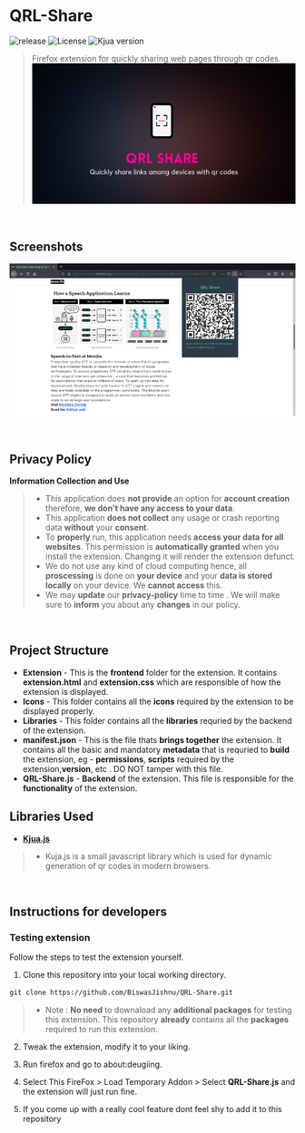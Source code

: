 # QRL-Share

![release](https://img.shields.io/github/v/release/BiswasJishnu/QRL-Share?style=flat-square)
![License](https://img.shields.io/github/license/BiswasJishnu/QRL-Share?style=flat-square)
![Kjua version](https://img.shields.io/npm/v/kjua?label=kjua.js&style=flat-square)

>Firefox extension for quickly sharing web pages through qr codes.
![Project Banner](./Images/Repobanner.png)

<br>

## Screenshots
![Screenshot](./Images/Screenshot.png)

<br>

## Privacy Policy

**Information Collection and Use**
> * This application does **not provide** an option for **account creation** therefore, **we don't have any access to your data**.
> * This application **does not collect** any usage or crash reporting data **without** your **consent**.
> * To **properly** run, this application needs **access your data for all websites**. This permission is **automatically granted** when you install the extension. Changing it will render the extension defunct.
> * We do not use any kind of cloud computing hence, all **proscessing** is done on **your device** and your **data is stored locally** on your device. We **cannot access** this.
> * We may **update** our **privacy-policy** time to time . We will make sure to **inform** you about any **changes** in our policy.

<br>

## Project Structure

* **Extension** - This is the **frontend** folder for the extension. It contains **extension.html** and  **extension.css** which are responsible of how the extension is displayed.
* **Icons** - This folder contains all the **icons** required by the extension to be displayed properly.
* **Libraries** - This folder contains all the **libraries** requried by the backend of the extension.
* **manifest.json** - This is the file thats **brings together** the extension. It contains all the basic and mandatory **metadata** that is requried to **build** the extension, eg - **permissions**, **scripts** required by the extension,**version**, etc . DO NOT tamper with this file.
* **QRL-Share.js** - **Backend** of the extension. This file is responsible for the **functionality** of the extension. 

## Libraries Used
* [**Kjua.js**](https://larsjung.de/kjua/)
> * Kuja.js is a small javascript library which is used for dynamic generation of qr codes in modern browsers.

<br>

## Instructions for developers

###  Testing extension

Follow the steps to test the extension yourself.

1. Clone this repository into your local working directory.

``` html
git clone https://github.com/BiswasJishnu/QRL-Share.git

``` 
> * Note : **No need** to downaload any **additional packages** for testing this extension. This repository **already** contains all the **packages** required to run this extension.

2. Tweak the extension, modify it to your liking.

3. Run firefox and go to about:deugiing.

4. Select This FireFox > Load Temporary Addon > Select **QRL-Share.js** and the extension will just run fine.

5. If you come up with a really cool feature dont feel shy to add it to this repository
